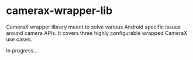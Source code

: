 # camerax-wrapper-lib

CameraX wrapper library meant to solve various Android specific issues around camera APIs. 
It covers three highly configurable wrapped CameraX use cases. 

In progress...

